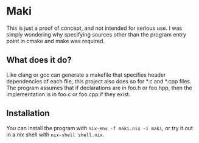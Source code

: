 # Maki

This is just a proof of concept, and not intended for serious use.
I was simply wondering why specifying sources other than the program entry point in cmake and make was required.

## What does it do?
Like clang or gcc can generate a makefile that specifies header dependencies of each file, this project also does so for *.c and *.cpp files.
The program assumes that if declarations are in foo.h or foo.hpp, then the implementation is in foo.c or foo.cpp if they exist.

## Installation
You can install the program with `nix-env -f maki.nix -i maki`, or try it out in a nix shell with `nix-shell shell.nix`.
